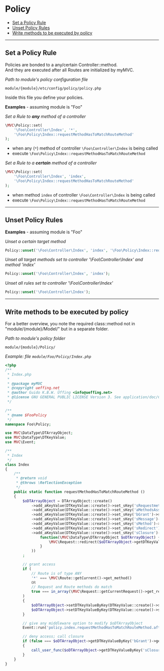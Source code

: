 
# Policy 

- [Set a Policy Rule](#Set-a-Policy-Rule)
- [Unset Policy Rules](#Unset-Policy-Rules)
- [Write methods to be executed by policy](#Write-methods-to-run)

------------------------------------------------------------------------------------------------------------------------
<a id="Set-a-Policy-Rule"></a>
## Set a Policy Rule

Policies are bonded to a any/certain Controller::method.  
And they are executed after all Routes are initialized by myMVC.

_Path to module's policy configuration file_
~~~
module/{module}/etc/config/policy/policy.php
~~~

Inside this file you define your policies.

**Examples** - assuming module is "Foo"

_Set a Rule to **any** method of a controller_   
~~~php
\MVC\Policy::set(
    '\Foo\Controller\Index', '*',
    '\Foo\Policy\Index::requestMethodHasToMatchRouteMethod'
);
~~~
- when any (`*`) method of controller `\Foo\Controller\Index` is being called
- execute `\Foo\Policy\Index::requestMethodHasToMatchRouteMethod`

_Set a Rule to a **certain** method of a controller_
~~~php
\MVC\Policy::set(
    '\Foo\Controller\Index', 'index',
    '\Foo\Policy\Index::requestMethodHasToMatchRouteMethod'
);
~~~
- when method `index` of controller `\Foo\Controller\Index` is being called
- execute `\Foo\Policy\Index::requestMethodHasToMatchRouteMethod`

------------------------------------------------------------------------------------------------------------------------
<a id="Unset-Policy-Rules"></a>
## Unset Policy Rules

**Examples** - assuming module is "Foo"

_Unset a certain target method_  
~~~php
Policy::unset('\Foo\Controller\Index', 'index', '\Foo\Policy\Index::requestMethodHasToMatchRouteMethod');
~~~

_Unset all target methods set to controller '\Foo\Controller\Index' and method 'index'_  
~~~php
Policy::unset('\Foo\Controller\Index', 'index');
~~~

_Unset all rules set to controller '\Foo\Controller\Index'_
~~~php
Policy::unset('\Foo\Controller\Index');
~~~

------------------------------------------------------------------------------------------------------------------------
<a id="Write-methods-to-run"></a>
## Write methods to be executed by policy

For a better overview, you note the required class::method not in "module/{module}/Model/" but in a separate folder.

_Path to module's policy folder_
~~~
module/{module}/Policy/
~~~

_Example: file `module/Foo/Policy/Index.php`_  
~~~php
<?php
/**
 * Index.php
 *
 * @package myMVC
 * @copyright ueffing.net
 * @author Guido K.B.W. Üffing <info@ueffing.net>
 * @license GNU GENERAL PUBLIC LICENSE Version 3. See application/doc/COPYING
 */

/**
 * @name $FooPolicy
 */
namespace Foo\Policy;

use MVC\DataType\DTArrayObject;
use MVC\DataType\DTKeyValue;
use MVC\Event;

/**
 * Index
 */
class Index
{
    /**
     * @return void
     * @throws \ReflectionException
     */
	public static function requestMethodHasToMatchRouteMethod ()
	{
        $oDTArrayObject = DTArrayObject::create()
            ->add_aKeyValue(DTKeyValue::create()->set_sKey('sRequestmethod')->set_sValue(\MVC\Request::getCurrentRequest()->get_requestmethod()))
            ->add_aKeyValue(DTKeyValue::create()->set_sKey('aMethodsAssigned')->set_sValue(\MVC\Route::getCurrent()->get_methodsAssigned()))
            ->add_aKeyValue(DTKeyValue::create()->set_sKey('bGrant')->set_sValue(false))
            ->add_aKeyValue(DTKeyValue::create()->set_sKey('sMessage')->set_sValue('access denied'))
            ->add_aKeyValue(DTKeyValue::create()->set_sKey('sMethod')->set_sValue(__METHOD__))
            ->add_aKeyValue(DTKeyValue::create()->set_sKey('sRedirect')->set_sValue('/404/'))
            ->add_aKeyValue(DTKeyValue::create()->set_sKey('sClosure')->set_sValue(
                function(\MVC\DataType\DTArrayObject $oDTArrayObject) {
                    \MVC\Request::redirect($oDTArrayObject->getDTKeyValueByKey('sRedirect')->get_sValue());
                }
            ))
        ;

        // grant access
        if (
            // Route is of type ANY
            '*' === \MVC\Route::getCurrent()->get_method()
            OR
            // Request and Route methods do match
            true === in_array(\MVC\Request::getCurrentRequest()->get_requestmethod(), \MVC\Route::getCurrent()->get_methodsAssigned(), true)
        )
        {
            $oDTArrayObject->setDTKeyValueByKey(DTKeyValue::create()->set_sKey('bGrant')->set_sValue(true));
            $oDTArrayObject->setDTKeyValueByKey(DTKeyValue::create()->set_sKey('sMessage')->set_sValue('access granted'));
        }

        // give any middleware option to modify $oDTArrayObject
        Event::run('policy.index.requestMethodHasToMatchRouteMethod.after', $oDTArrayObject);

        // deny access; call closure
        if (false === $oDTArrayObject->getDTKeyValueByKey('bGrant')->get_sValue())
        {
            call_user_func($oDTArrayObject->getDTKeyValueByKey('sClosure')->get_sValue(), $oDTArrayObject);
        }
	}
}
~~~
